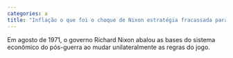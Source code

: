 ```yaml
---
categories: a
title: "Inflação o que foi o choque de Nixon estratégia fracassada para conter preços nos EUA"
---
```

Em agosto de 1971, o governo Richard Nixon abalou as bases do sistema econômico do pós-guerra ao mudar unilateralmente as regras do jogo.